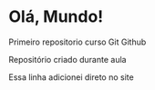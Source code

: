 # Olá, Mundo!
 Primeiro repositorio curso Git Github

Repositório criado durante aula

Essa linha adicionei direto no site
